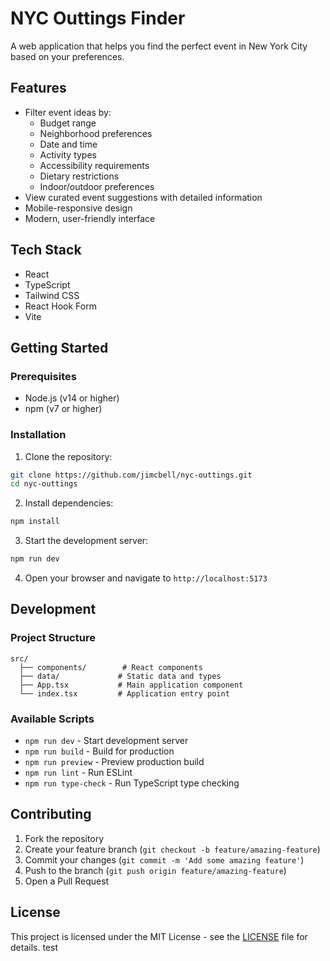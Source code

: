 # NYC Outtings Finder

A web application that helps you find the perfect event in New York City based on your preferences.


## Features

- Filter event ideas by:
  - Budget range
  - Neighborhood preferences
  - Date and time
  - Activity types
  - Accessibility requirements
  - Dietary restrictions
  - Indoor/outdoor preferences
- View curated event suggestions with detailed information
- Mobile-responsive design
- Modern, user-friendly interface

## Tech Stack

- React
- TypeScript
- Tailwind CSS
- React Hook Form
- Vite

## Getting Started

### Prerequisites

- Node.js (v14 or higher)
- npm (v7 or higher)

### Installation

1. Clone the repository:
```bash
git clone https://github.com/jimcbell/nyc-outtings.git
cd nyc-outtings
```

2. Install dependencies:
```bash
npm install
```

3. Start the development server:
```bash
npm run dev
```

4. Open your browser and navigate to `http://localhost:5173`

## Development

### Project Structure

```
src/
  ├── components/        # React components
  ├── data/             # Static data and types
  ├── App.tsx           # Main application component
  └── index.tsx         # Application entry point
```

### Available Scripts

- `npm run dev` - Start development server
- `npm run build` - Build for production
- `npm run preview` - Preview production build
- `npm run lint` - Run ESLint
- `npm run type-check` - Run TypeScript type checking

## Contributing

1. Fork the repository
2. Create your feature branch (`git checkout -b feature/amazing-feature`)
3. Commit your changes (`git commit -m 'Add some amazing feature'`)
4. Push to the branch (`git push origin feature/amazing-feature`)
5. Open a Pull Request

## License

This project is licensed under the MIT License - see the [LICENSE](LICENSE) file for details. test
